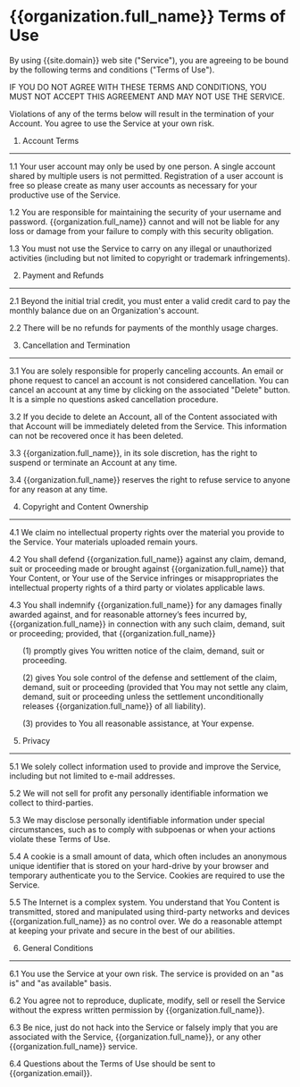 {{organization.full_name}} Terms of Use
=======================================

By using {{site.domain}} web site (&quot;Service&quot;), you are agreeing
to be bound by the following terms and conditions (&quot;Terms of Use&quot;).

IF YOU DO NOT AGREE WITH THESE TERMS AND CONDITIONS, YOU MUST NOT ACCEPT
THIS AGREEMENT AND MAY NOT USE THE SERVICE.

Violations of any of the terms below will result in the termination of
your Account. You agree to use the Service at your own risk.

1. Account Terms
----------------

1.1 Your user account may only be used by one person. A single account shared
    by multiple users is not permitted. Registration of a user account is
    free so please create as many user accounts as necessary for your
    productive use of the Service.

1.2 You are responsible for maintaining the security of your username
    and password. {{organization.full_name}} cannot and will not be liable
    for any loss or damage from your failure to comply with this security
    obligation.

1.3 You must not use the Service to carry on any illegal or unauthorized
    activities (including but not limited to copyright or trademark
    infringements).

2. Payment and Refunds
----------------------

2.1 Beyond the initial trial credit, you must enter a valid credit card
    to pay the monthly balance due on an Organization's account.

2.2 There will be no refunds for payments of the monthly usage charges.

3. Cancellation and Termination
-------------------------------

3.1 You are solely responsible for properly canceling accounts. An email
    or phone request to cancel an account is not considered cancellation.
    You can cancel an account at any time by clicking on the associated
    &quot;Delete&quot; button. It is a simple no questions asked cancellation
    procedure.

3.2 If you decide to delete an Account, all of the Content associated with
    that Account will be immediately deleted from the Service. This information
     can not be recovered once it has been deleted.

3.3 {{organization.full_name}}, in its sole discretion, has the right to suspend
    or terminate an Account at any time.

3.4 {{organization.full_name}} reserves the right to refuse service to anyone
    for any reason at any time.

4. Copyright and Content Ownership
----------------------------------

4.1 We claim no intellectual property rights over the material you provide
    to the Service. Your materials uploaded remain yours.

4.2 You shall defend {{organization.full_name}} against any claim, demand,
    suit or proceeding made or brought against {{organization.full_name}}
    that Your Content, or Your use of the Service infringes or misappropriates
    the intellectual property rights of a third party or violates applicable
    laws.

4.3 You shall indemnify {{organization.full_name}} for any damages finally
    awarded against, and for reasonable attorney’s fees incurred by,
    {{organization.full_name}} in connection with any such claim, demand, suit
    or proceeding; provided, that {{organization.full_name}}

<ul>
	(1) promptly gives You written notice of the claim, demand, suit
    or proceeding.
</ul>

<ul>
	(2) gives You sole control of the defense and settlement of the claim,
    demand, suit or proceeding (provided that You may not settle any claim,
    demand, suit or proceeding unless the settlement unconditionally
    releases {{organization.full_name}} of all liability).
</ul>

<ul>
	(3) provides to You all reasonable assistance, at Your expense.
</ul>

5. Privacy
----------

5.1 We solely collect information used to provide and improve the Service,
    including but not limited to e-mail addresses.

5.2 We will not sell for profit any personally identifiable information
    we collect to third-parties.

5.3 We may disclose personally identifiable information under special
    circumstances, such as to comply with subpoenas or when your
    actions violate these Terms of Use.

5.4 A cookie is a small amount of data, which often includes an anonymous
    unique identifier that is stored on your hard-drive by your browser
    and temporary authenticate you to the Service. Cookies are required
    to use the Service.

5.5 The Internet is a complex system. You understand that You Content
    is transmitted, stored and manipulated using third-party networks
    and devices {{organization.full_name}} as no control over.
    We do a reasonable attempt at keeping your private and secure in
    the best of our abilities.

6. General Conditions
---------------------

6.1 You use the Service at your own risk. The service is provided on
    an &quot;as is&quot; and &quot;as available&quot; basis.

6.2 You agree not to reproduce, duplicate, modify, sell or resell the Service
    without the express written permission by {{organization.full_name}}.

6.3 Be nice, just do not hack into the Service or falsely imply that you are
    associated with the Service, {{organization.full_name}}, or any other
    {{organization.full_name}} service.

6.4 Questions about the Terms of Use should be sent to {{organization.email}}.



